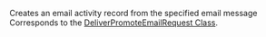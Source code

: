 Creates an email activity record from the specified email message  
Corresponds to the [DeliverPromoteEmailRequest Class](https://msdn.microsoft.com/library/microsoft.crm.sdk.messages.deliverpromoteemailrequest.aspx).
